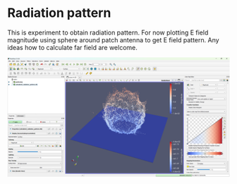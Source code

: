 Radiation pattern
=================
This is experiment to obtain radiation pattern. For now plotting E field magnitude using sphere around patch antenna to get E field pattern. Any ideas how to calculate far field are welcome.

![image](./documentation/paraview_radiation_pattern_points.png)
